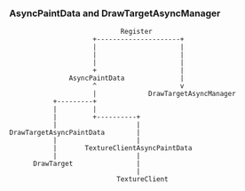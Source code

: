 ### AsyncPaintData and DrawTargetAsyncManager
                                Register
                         +---------------------+
                         |                     |
                         |                     |
                         |                     |
                         +                     |
                   AsyncPaintData              |
                         ^                     v
                         |             DrawTargetAsyncManager
               +---------+
               |         |
               |         +----------+
               |                    |
    DrawTargetAsyncPaintData        |
               |                    |
               |       TextureClientAsyncPaintData
               |                    |
          DrawTarget                |
                                    |
                               TextureClient
